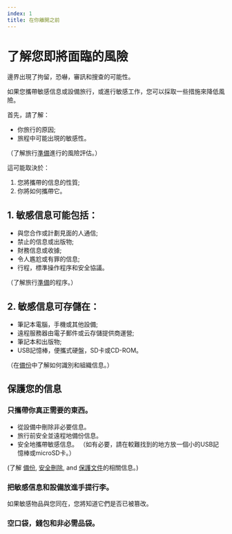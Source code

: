 ```yaml
---
index: 1
title: 在你離開之前
---
```

# 了解您即將面臨的風險

邊界出現了拘留，恐嚇，審訊和搜查的可能性。

如果您攜帶敏感信息或設備旅行，或進行敏感工作，您可以採取一些措施來降低風險。

首先，請了解：

*   你旅行的原因;
*   旅程中可能出現的敏感性。

（了解旅行[準備](umbrella://travel/preparation)進行的風險評估。）

這可能取決於：

1. 您將攜帶的信息的性質;
2. 你將如何攜帶它。

## 1. 敏感信息可能包括：

*   與您合作或計劃見面的人通信;
*   禁止的信息或出版物;
*   財務信息或收據;
*   令人尷尬或有罪的信息;
*   行程，標準操作程序和安全協議。

（了解旅行[準備](umbrella://travel/preparation)的程序。）

## 2. 敏感信息可存儲在：

*   筆記本電腦，手機或其他設備;
*   遠程服務器由電子郵件或云存儲提供商運營;
*   筆記本和出版物;
*   USB記憶棒，便攜式硬盤，SD卡或CD-ROM。

（在[備份](umbrella://information/backing-up)中了解如何識別和組織信息。）

## 保護您的信息

### 只攜帶你真正需要的東西。

* 從設備中刪除非必要信息。
* 旅行前安全並遠程地備份信息。
* 安全地攜帶敏感信息。 （如有必要，請在較難找到的地方放一個小的USB記憶棒或microSD卡。）

(了解 [備份](umbrella://information/backing-up), [安全刪除](umbrella://information/safely-deleting), and [保護文件](umbrella://information/protecting-files)的相關信息。)

### 把敏感信息和設備放進手提行李。
如果敏感物品與您同在，您將知道它們是否已被篡改。

### 空口袋，錢包和非必需品袋。